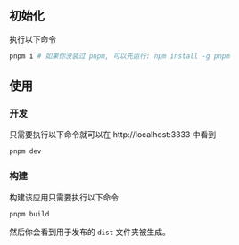 ## 初始化

执行以下命令

```bash
pnpm i # 如果你没装过 pnpm, 可以先运行: npm install -g pnpm
```

## 使用

### 开发

只需要执行以下命令就可以在 http://localhost:3333 中看到

```bash
pnpm dev
```

### 构建

构建该应用只需要执行以下命令

```bash
pnpm build
```

然后你会看到用于发布的 `dist` 文件夹被生成。

